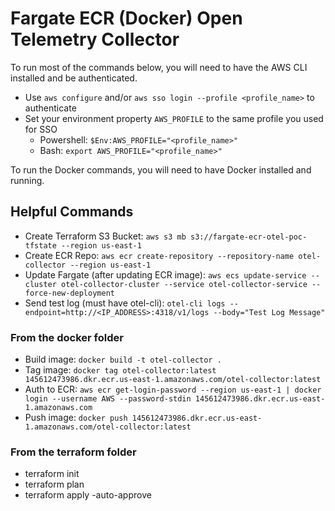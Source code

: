 # Fargate ECR (Docker) Open Telemetry Collector

To run most of the commands below, you will need to have the AWS CLI installed and be authenticated.
- Use `aws configure` and/or `aws sso login --profile <profile_name>` to authenticate
- Set your environment property `AWS_PROFILE` to the same profile you used for SSO
  - Powershell: `$Env:AWS_PROFILE="<profile_name>"`
  - Bash: `export AWS_PROFILE="<profile_name>"`

To run the Docker commands, you will need to have Docker installed and running.

## Helpful Commands
- Create Terraform S3 Bucket: `aws s3 mb s3://fargate-ecr-otel-poc-tfstate --region us-east-1`
- Create ECR Repo: `aws ecr create-repository --repository-name otel-collector --region us-east-1`
- Update Fargate (after updating ECR image): `aws ecs update-service --cluster otel-collector-cluster --service otel-collector-service --force-new-deployment`
- Send test log (must have otel-cli): `otel-cli logs --endpoint=http://<IP_ADDRESS>:4318/v1/logs --body="Test Log Message"`

### From the docker folder
- Build image: `docker build -t otel-collector .`
- Tag image: `docker tag otel-collector:latest 145612473986.dkr.ecr.us-east-1.amazonaws.com/otel-collector:latest`
- Auth to ECR: `aws ecr get-login-password --region us-east-1 | docker login --username AWS --password-stdin 145612473986.dkr.ecr.us-east-1.amazonaws.com`
- Push image: `docker push 145612473986.dkr.ecr.us-east-1.amazonaws.com/otel-collector:latest`

### From the terraform folder
- terraform init
- terraform plan
- terraform apply -auto-approve